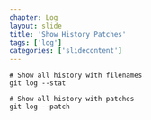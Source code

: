 ```yaml
---
chapter: Log
layout: slide
title: 'Show History Patches'
tags: ['log']
categories: ['slidecontent']
---
```


	# Show all history with filenames
	git log --stat

	# Show all history with patches
	git log --patch